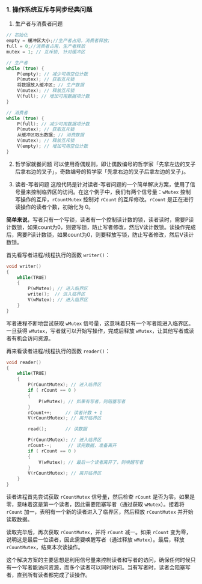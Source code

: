 ### 1. 操作系统互斥与同步经典问题
1. 生产者与消费者问题
```cpp
// 初始化
empty = 缓冲区大小;//生产者占用，消费者释放;
full = 0;//消费者占用，生产者释放
mutex = 1; // 互斥锁, 针对缓冲区

// 生产者
while (true) {
    P(empty); // 减少可用空位计数
    P(mutex); // 获取互斥锁
    将数据放入缓冲区; // 生产数据
    V(mutex); // 释放互斥锁
    V(full); // 增加可用数据项计数
}

// 消费者
while (true) {
    P(full); // 减少可用数据项计数
    P(mutex); // 获取互斥锁
    从缓冲区取出数据; // 消费数据
    V(mutex); // 释放互斥锁
    V(empty); // 增加可用空位计数
}
```
2. 哲学家就餐问题
可以使用奇偶规则，即让偶数编号的哲学家「先拿左边的叉子后拿右边的叉子」，奇数编号的哲学家「先拿右边的叉子后拿左边的叉子」。

3. 读者-写者问题
这段代码是针对读者-写者问题的一个简单解决方案，使用了信号量来控制临界区的访问。在这个例子中，我们有两个信号量：`wMutex` 控制写操作的互斥，`rCountMutex` 控制对 `rCount` 的互斥修改。`rCount` 是正在进行读操作的读者个数，初始化为 0。

**简单来说**，写者只有一个写锁，读者有一个控制读计数的锁，读者读时，需要P读计数锁，如果count为0，则要写锁，防止写者修改，然后V读计数锁。读操作完成后，需要P读计数锁，如果count为0，则要释放写锁，防止写者修改，然后V读计数锁。

首先看写者进程/线程执行的函数 `writer()`：
```c
void writer()
{
    while(TRUE)
    {
        P(wMutex); // 进入临界区
        write();  // 进入临界区
        V(wMutex); // 进入临界区
    }
}
```

写者进程不断地尝试获取 `wMutex` 信号量，这意味着只有一个写者能进入临界区。一旦获得 `wMutex`，写者就可以开始写操作，完成后释放 `wMutex`，让其他写者或读者有机会访问资源。

再来看读者进程/线程执行的函数 `reader()`：

```c
void reader()
{
    while(TRUE)
    {
        P(rCountMutex); // 进入临界区
        if ( rCount == 0 )
        {
            P(wMutex); // 如果有写者，则阻塞写者
        }
        rCount++;     // 读者计数 + 1
        V(rCountMutex); // 离开临界区

        read();       // 读数据

        P(rCountMutex); // 进入临界区
        rCount--;      // 读完数据，准备离开
        if ( rCount == 0 )
        {
            V(wMutex); // 最后一个读者离开了，则唤醒写者
        }
        V(rCountMutex); // 离开临界区
    }
}
```

读者进程首先尝试获取 `rCountMutex` 信号量，然后检查 `rCount` 是否为零。如果是零，意味着这是第一个读者，因此需要阻塞写者（通过获取 `wMutex`）。接着将 `rCount` 加一，表明有一个新的读者进入了临界区，然后释放 `rCountMutex` 并开始读取数据。

读取完毕后，再次获取 `rCountMutex`，并将 `rCount` 减一。如果 `rCount` 变为零，说明这是最后一位读者，因此需要唤醒写者（通过释放 `wMutex`）。最后，释放 `rCountMutex`，结束本次读操作。

这个解决方案的主要思想是利用信号量来控制读者和写者的访问，确保任何时候只有一个写者能访问资源，而多个读者可以同时访问。当有写者时，读者会阻塞写者，直到所有读者都完成了读操作。